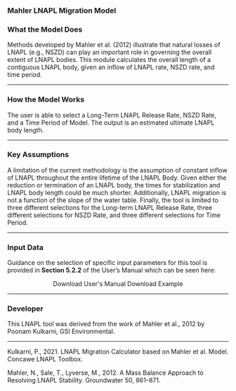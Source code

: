 <h3> Mahler LNAPL Migration Model </h3> 

<h3> What the Model Does </h3>   

Methods developed by Mahler et al. (2012) illustrate that natural losses of LNAPL (e.g., NSZD) can play an important role in governing the overall extent of LNAPL bodies.  This module calculates the overall length of a contiguous LNAPL body, given an inflow of LNAPL rate, NSZD rate, and time period.  

<hr class="featurette-divider">

<h3> How the Model Works </h3>

The user is able to select a Long-Term LNAPL Release Rate, NSZD Rate, and a Time Period of Model. The output is an estimated ultimate LNAPL body length.  

<hr class="featurette-divider">

<h3> Key Assumptions </h3>  

A limitation of the current methodology is the assumption of constant inflow of LNAPL throughout the entire lifetime of the LNAPL Body. Given either the reduction or termination of an LNAPL body, the times for stabilization and LNAPL body length could be much shorter. Additionally, LNAPL migration is not a function of the slope of the water table. Finally, the tool is limited to three different selections for the Long-term LNAPL Release Rate, three different selections for NSZD Rate, and three different selections for Time Period.

<hr class="featurette-divider">

<h3>Input Data</h3>

Guidance on the selection of specific input parameters for this tool is provided in <b>Section 5.2.2</b> of the User’s Manual which can be seen here:

<div style = "text-align:center;">
<a class="btn btn-default btn btn-default shiny-download-link shiny-bound-output button1" onclick="window.open('GSI_Concawe_LNAPL_Manual.pdf#page=27')" role="button">Download User's Manual</a>
<a class="btn btn-default btn btn-default shiny-download-link shiny-bound-output button1" onclick="window.open('03_LNAPL-Migration/Tier-2/LNAPL_Mahler_Model_Example.pdf')" role="button">Download Example</a>
</div>

<hr class="featurette-divider">

<h3> Developer </h3>  

This LNAPL tool was derived from the work of Mahler et al., 2012 by Poonam Kulkarni, GSI Environmental.

<hr class="featurette-divider">

Kulkarni, P., 2021.  LNAPL Migration Calculator based on Mahler et al. Model.  Concawe LNAPL Toolbox.

Mahler, N., Sale, T., Lyverse, M., 2012. A Mass Balance Approach to Resolving LNAPL Stability. Groundwater 50, 861–871.